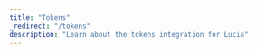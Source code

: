```yaml
---
title: "Tokens"
_redirect: "/tokens"
description: "Learn about the tokens integration for Lucia"
---
```

